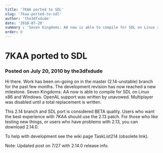 ```yaml
---
title: '7KAA ported to SDL'
slug: '7kaa-ported-to-sdl'
author: 'the3dfxdude'
date: '2010-07-20'
summary : 'Seven Kingdoms: AA now is able to compile for SDL on Linux x86 and Windows.'
order: 0
---
```


# 7KAA ported to SDL

### Posted on July 20, 2010 by the3dfxdude

Hi there.  Work has been on-going on in the master (2.14-unstable) branch for the past few months.  The development revision has now reached a new milestone. Seven Kingdoms: AA now is able to compile for SDL on Linux x86 and Windows.  OpenAL support was written by unavowed.  Multiplayer was disabled until a total replacement is written.

This 2.14 branch and SDL port is considered BETA quality.  Users who want the best experience with 7KAA should use the 2.13 patch.  For those who like testing new things, or users who have problems with 2.13, you can download 2.14.0.

To help with development see the wiki page TaskList214 (obsolete link).

Note: Updated post on 7/27 with 2.14.0 release info.
